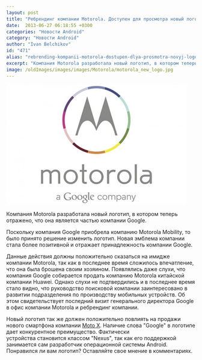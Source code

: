 ```yaml
---
layout: post
title: "Ребрендинг компании Motorola. Доступен для просмотра новый логотип"
date:  2013-06-27 06:18:55 +0300
categories: "Новости Android"
category: "Новости Android"
author: "Ivan Belchikov"
id: "471"
alias: "rebrending-kompanii-motorola-dostupen-dlya-prosmotra-novyj-logotip"
excerpt: "Компания Motorola разработала новый логотип, в котором теперь отражено, что она является частью компании Google. "
image: /oldImages/images/images/Motorola/motorola_new_logo.jpg
---
```

<img src="/oldImages/images/images/Motorola/motorola_new_logo.jpg" alt="Новый логотип Motorola" />

Компания Motorola разработала новый логотип, в котором теперь отражено, что она является частью компании Google. 


Поскольку компания Google приобрела компанию Motorola Mobility, то было принято решение изменить логотип. Новая эмблема компании стала более позитивной и отражает принадлежность компании Google. 

Данные действия должны положительно сказаться на имидже компании Motorola, так как в последнее время сложилось впечатление, что она была брошена своим хозяином. Появлялись даже слухи, что компания Google собирается продать компанию Motorola китайской компании Huawei. Однако слухи не подтвердились и в последнее время стало видно, что руководство поисковой компании заинтересовано в развитии подразделения по производству мобильных устройств. Об этом свидетельствует последний визит генерального директора Google в офис компании Motorola и ребрендинг компании.

Новый логотип так же должен положительно повлиять на продажи нового смартфона компании <a href="index.php?option=com_content&amp;view=article&amp;id=425&amp;catid=8&amp;Itemid=102">Moto X</a>. Наличие слова "Google" в логотипе дает конкурентное преимущество. Фактически устройства становится классом "Nexus", так как его поддержкой занимается сам разработчик операционной системы Android. Понравился ли вам логотип? Оставляйте свое мнение в комментариях.
